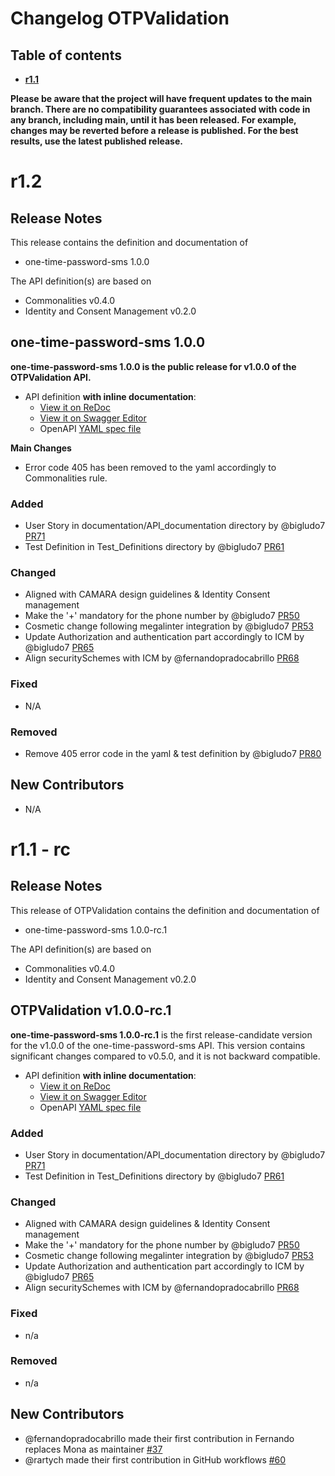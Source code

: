# Changelog OTPValidation


## Table of contents

- **[r1.1](#r11)**


**Please be aware that the project will have frequent updates to the main branch. There are no compatibility guarantees associated with code in any branch, including main, until it has been released. For example, changes may be reverted before a release is published. For the best results, use the latest published release.**

# r1.2

## Release Notes

This release contains the definition and documentation of
* one-time-password-sms 1.0.0

The API definition(s) are based on
* Commonalities v0.4.0
* Identity and Consent Management v0.2.0

## one-time-password-sms 1.0.0

**one-time-password-sms 1.0.0 is the public release for v1.0.0 of the OTPValidation API.**

- API definition **with inline documentation**:
  - [View it on ReDoc](https://redocly.github.io/redoc/?url=https://raw.githubusercontent.com/camaraproject/OTPValidation/r1.2/code/API_definitions/one-time-password-sms.yaml&nocors)
  - [View it on Swagger Editor](https://editor.swagger.io/?url=https://raw.githubusercontent.com/camaraproject/OTPValidation/r1.2/code/API_definitions/one-time-password-sms.yaml)
  - OpenAPI [YAML spec file](https://github.com/camaraproject/OTPValidation/blob/r1.2/code/API_definitions/one-time-password-sms.yaml)

**Main Changes**

* Error code 405 has been removed to the yaml accordingly to Commonalities rule.

### Added

* User Story in documentation/API_documentation directory by @bigludo7 [PR71](https://github.com/camaraproject/OTPValidationAPI/pull/71)
* Test Definition in Test_Definitions directory by @bigludo7 [PR61](https://github.com/camaraproject/OTPValidationAPI/pull/61)

### Changed

* Aligned with CAMARA design guidelines & Identity Consent management
* Make the '+' mandatory for the phone number by @bigludo7 [PR50](https://github.com/camaraproject/OTPValidationAPI/pull/50)
* Cosmetic change following megalinter integration by @bigludo7 [PR53](https://github.com/camaraproject/OTPValidationAPI/pull/53)
* Update Authorization and authentication part accordingly to ICM by @bigludo7 [PR65](https://github.com/camaraproject/OTPValidationAPI/pull/65)
* Align securitySchemes with ICM by @fernandopradocabrillo [PR68](https://github.com/camaraproject/OTPValidationAPI/pull/68)

### Fixed

* N/A

### Removed

* Remove 405 error code in the yaml & test definition by @bigludo7 [PR80](https://github.com/camaraproject/OTPValidationAPI/pull/80)

## New Contributors
* N/A



# r1.1 - rc

## Release Notes

This release of OTPValidation contains the definition and documentation of
* one-time-password-sms 1.0.0-rc.1

The API definition(s) are based on
* Commonalities v0.4.0
* Identity and Consent Management v0.2.0


## OTPValidation v1.0.0-rc.1


**one-time-password-sms 1.0.0-rc.1** is the first release-candidate version for the v1.0.0 of the one-time-password-sms API.
This version contains significant changes compared to v0.5.0, and it is not backward compatible.

- API definition **with inline documentation**:
  - [View it on ReDoc](https://redocly.github.io/redoc/?url=https://raw.githubusercontent.com/camaraproject/OTPValidation/r1.1/code/API_definitions/one-time-password-sms.yaml&nocors)
  - [View it on Swagger Editor](https://editor.swagger.io/?url=https://raw.githubusercontent.com/camaraproject/OTPValidation/r1.1/code/API_definitions/one-time-password-sms.yaml)
  - OpenAPI [YAML spec file](https://github.com/camaraproject/OTPValidation/blob/r1.1/code/API_definitions/one-time-password-sms.yaml)
    

### Added

* User Story in documentation/API_documentation directory by @bigludo7 [PR71](https://github.com/camaraproject/OTPValidationAPI/pull/71)
* Test Definition in Test_Definitions directory by @bigludo7 [PR61](https://github.com/camaraproject/OTPValidationAPI/pull/61)

### Changed

* Aligned with CAMARA design guidelines & Identity Consent management
* Make the '+' mandatory for the phone number by @bigludo7 [PR50](https://github.com/camaraproject/OTPValidationAPI/pull/50)
* Cosmetic change following megalinter integration by @bigludo7 [PR53](https://github.com/camaraproject/OTPValidationAPI/pull/53)
* Update Authorization and authentication part accordingly to ICM by @bigludo7 [PR65](https://github.com/camaraproject/OTPValidationAPI/pull/65)
* Align securitySchemes with ICM by @fernandopradocabrillo [PR68](https://github.com/camaraproject/OTPValidationAPI/pull/68)

### Fixed

* n/a

### Removed

* n/a

## New Contributors 

- @fernandopradocabrillo made their first contribution in Fernando replaces Mona as maintainer [#37](https://github.com/camaraproject/OTPvalidationAPI/pull/37)
- @rartych made their first contribution in GitHub workflows [#60](https://github.com/camaraproject/OTPvalidationAPI/pull/60)


